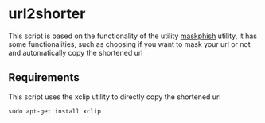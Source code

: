 # url2shorter
This script is based on the functionality of the utility [maskphish](https://github.com/jaykali/maskphish) utility, it has some functionalities, such as choosing if you want to mask your url or not and automatically copy the shortened url

## Requirements

This script uses the xclip utility to directly copy the shortened url

```
sudo apt-get install xclip
```

